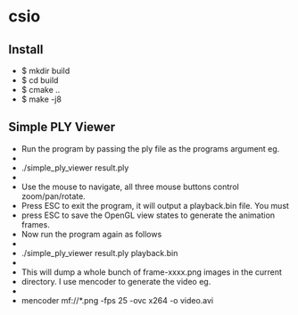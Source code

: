 csio
====

Install
-------

  * $ mkdir build
  * $ cd build
  * $ cmake ..
  * $ make -j8

Simple PLY Viewer
-----------------
  * Run the program by passing the ply file as the programs argument eg.
  *
  * ./simple_ply_viewer result.ply
  *
  * Use the mouse to navigate, all three mouse buttons control zoom/pan/rotate.
  * Press ESC to exit the program, it will output a playback.bin file. You must
  * press ESC to save the OpenGL view states to generate the animation frames.
  * Now run the program again as follows
  *
  * ./simple_ply_viewer result.ply playback.bin
  *
  * This will dump a whole bunch of frame-xxxx.png images in the current
  * directory. I use mencoder to generate the video eg.
  *
  * mencoder mf://*.png -fps 25 -ovc x264 -o video.avi
